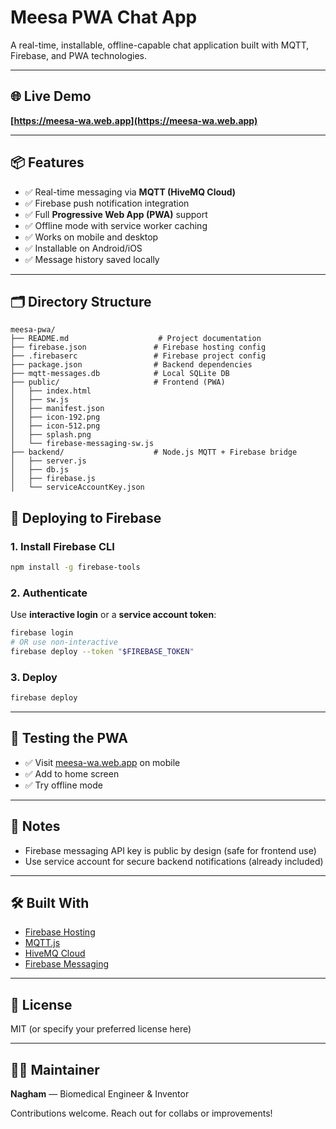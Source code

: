 # Meesa PWA Chat App

A real-time, installable, offline-capable chat application built with MQTT, Firebase, and PWA technologies.

---

## 🌐 Live Demo

**[https://meesa-wa.web.app](https://meesa-wa.web.app)**

---

## 📦 Features

* ✅ Real-time messaging via **MQTT (HiveMQ Cloud)**
* ✅ Firebase push notification integration
* ✅ Full **Progressive Web App (PWA)** support
* ✅ Offline mode with service worker caching
* ✅ Works on mobile and desktop
* ✅ Installable on Android/iOS
* ✅ Message history saved locally

---

## 🗂 Directory Structure

```
meesa-pwa/
├── README.md                    # Project documentation
├── firebase.json               # Firebase hosting config
├── .firebaserc                 # Firebase project config
├── package.json                # Backend dependencies
├── mqtt-messages.db            # Local SQLite DB
├── public/                     # Frontend (PWA)
│   ├── index.html
│   ├── sw.js
│   ├── manifest.json
│   ├── icon-192.png
│   ├── icon-512.png
│   ├── splash.png
│   └── firebase-messaging-sw.js
├── backend/                    # Node.js MQTT + Firebase bridge
│   ├── server.js
│   ├── db.js
│   ├── firebase.js
│   └── serviceAccountKey.json

```
 

## 🚀 Deploying to Firebase

### 1. Install Firebase CLI

```bash
npm install -g firebase-tools
```

### 2. Authenticate

Use **interactive login** or a **service account token**:

```bash
firebase login
# OR use non-interactive
firebase deploy --token "$FIREBASE_TOKEN"
```

### 3. Deploy

```bash
firebase deploy
```

---

## 🧪 Testing the PWA

* ✅ Visit [meesa-wa.web.app](https://meesa-wa.web.app) on mobile
* ✅ Add to home screen
* ✅ Try offline mode

---

## 🔐 Notes

* Firebase messaging API key is public by design (safe for frontend use)
* Use service account for secure backend notifications (already included)

---

## 🛠 Built With

* [Firebase Hosting](https://firebase.google.com/products/hosting)
* [MQTT.js](https://github.com/mqttjs/MQTT.js)
* [HiveMQ Cloud](https://www.hivemq.com/mqtt-cloud-broker/)
* [Firebase Messaging](https://firebase.google.com/docs/cloud-messaging)

---

## 📄 License

MIT (or specify your preferred license here)

---

## 🙋‍♀️ Maintainer

**Nagham** — Biomedical Engineer & Inventor

Contributions welcome. Reach out for collabs or improvements!

